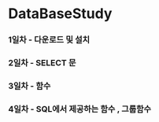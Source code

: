 # DataBaseStudy

### 1일차 -  다운로드 및 설치

### 2일차 -  SELECT 문

### 3일차 -  함수

### 4일차 - SQL에서 제공하는 함수 , 그룹함수
